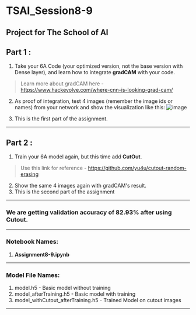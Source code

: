 # TSAI_Session8-9

Project  for The School of AI
---------------------------------------------------------------------------------------
## **Part 1 :**

1. Take your 6A Code (your optimized version, not the base version with Dense layer), and learn how to integrate **gradCAM** with your code. 
> Learn more about gradCAM here - https://www.hackevolve.com/where-cnn-is-looking-grad-cam/
2. As proof of integration, test 4 images (remember the image ids or names) from your network and show the visualization like this:
![image](https://user-images.githubusercontent.com/15984084/64717395-e074ec80-d4e1-11e9-8867-3df9836f5b12.png)

3. This is the first part of the assignment. 
---------------------------------------------------------------------------------------

## **Part 2 :**

1. Train your 6A model again, but this time add **CutOut**. 
> Use this link for reference - https://github.com/yu4u/cutout-random-erasing
2. Show the same 4 images again with gradCAM's result. 
3. This is the second part of the assignment

--------------------------------------------------------------------------------------

### We are getting validation **accuracy of  82.93%** after using Cutout.

--------------------------------------------------------------------------------------

### Notebook Names: 
1. **Assignment8-9.ipynb**

--------------------------------------------------------------------------------------

### Model File Names:
1. model.h5 - Basic model without training
2. model_afterTraining.h5 - Basic model with training
3. model_withCutout_afterTraining.h5 - Trained Model on cutout images

--------------------------------------------------------------------------------------
